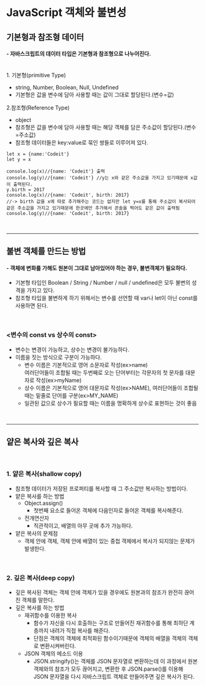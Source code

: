 # JavaScript 객체와 불변성

## 기본형과 참조형 데이터
#### - 자바스크립트의 데이터 타입은 기본형과 참조형으로 나누어진다.

<br>
1. 기본형(primitive Type)

- string, Number, Boolean, Null, Undefined
- 기본형은 값을 변수에 담아 사용할 때는 값이 그대로 할당된다.(변수=값)

2.참조형(Reference Type)
- object
- 참조형은 값을 변수에 담아 사용할 때는 해당 객체를 담은 주소값이 할당된다.(변수=주소값)
- 참조형 데이터들은 key:value로 묶인 쌍들로 이루어져 있다.
```
let x = {name:'Codeit'}
let y = x

console.log(x)//{name: 'Codeit'} 출력
console.log(y)//{name: 'Codeit'} //y는 x와 같은 주소값을 가지고 있기때문에 x값이 출력된다.
y.birth = 2017
console.log(x)//{name: 'Codeit', birth: 2017}
//-> birth 값을 x에 따로 추가해주는 코드는 없지만 let y=x를 통해 주소값이 복사되어 같은 주소값을 가지고 있기때문에 한곳에만 추가해서 콘솔을 찍어도 같은 값이 출력됨
console.log(y)//{name: 'Codeit', birth: 2017}
```

<br>

---

## 불변 객체를 만드는 방법
#### - 객체에 변화를 가해도 원본이 그대로 남아있어야 하는 경우, 불변객체가 필요하다.
- 기본형 타입인 Boolean / String / Number / null / undefined은 모두 불변의 성격을 가지고 있다.
- 참조형 타입을 불변하게 하기 위해서는 변수를 선언할 때 var나 let이 아닌 const를 사용하면 된다.

<br>

### <변수의 const   vs   상수의 const>
- 변수는 변경이 가능하고, 상수는 변경이 불가능하다.
- 이름을 짓는 방식으로 구분이 가능하다.
  - 변수 이름은 기본적으로 영어 소문자로 작성(ex>name)<br>여러단어들이 조합될 때는 두번째로 오는 단어부터는 각문자의 첫 문자를 대문자로 작성(ex>myName)
  - 상수 이름은 기본적으로 영어 대문자로 작성(ex>NAME), 여러단어들이 조합될 때는 밑줄로 단어를 구분(ex>MY_NAME)
  - 일관된 값으로 상수가 필요할 때는 이름을 명확하게 상수로 표현하는 것이 좋음

<br>

---

## 얕은 복사와 깊은 복사
<br>

### 1. 얕은 복사(shallow copy)
- 참조형 데이터가 저장된 프로퍼티를 복사할 때 그 주소값만 복사하는 방법이다.
- 얕은 복사를 하는 방법
  - Object.assign()
    - 첫번째 요소로 들어온 객체에 다음인자로 들어온 객체를 복사해준다.
  - 전개연산자
    - 직관적이고, 배열의 아무 곳에 추가 가능하다.
- 얕은 복사의 문제점
  - 객체 안에 객체, 객체 안에 배열이 있는 중첩 객체에서 복사가 되지않는 문제가 발생한다.

<br>

### 2. 깊은 복사(deep copy)
- 깊은 복사된 객체는 객체 안에 객체가 있을 경우에도 원본과의 참조가 완전히 끊어진 객체를 말한다.
- 깊은 복사를 하는 방법 
  - 재귀함수를 이용한 복사
    - 함수가 자신을 다시 호출하는 구조로 만들어진 재귀함수를 통해 최하단 계층까지 내려가 직접 복사를 해준다.
    - 단점은 객체의 객체에 최적화된 함수이기때문에 객체의 배열을 객체의 객체로 변환시켜버린다.
  - JSON 객체의 메소드 이용
    - JSON.stringify()는 객체를 JSON 문자열로 변환하는데 이 과정에서 원본 객체와의 참조가 모두 끊어지고, 변환한 후 JSON.parse()를 이용해 JSON 문자열을 다시 자바스크립트 객체로 만들어주면 깊은 복사가 된다.


